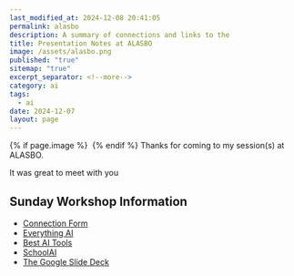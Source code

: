 ```yaml
---
last_modified_at: 2024-12-08 20:41:05
permalink: alasbo
description: A summary of connections and links to the 
title: Presentation Notes at ALASBO
image: /assets/alasbo.png
published: "true"
sitemap: "true"
excerpt_separator: <!--more-->
category: ai
tags:
  - ai
date: 2024-12-07
layout: page
---
```



{% if page.image %} <img src="{{ page.image }}" alt=""> {% endif %}
Thanks for coming to my session(s) at ALASBO. 

It was great to meet with you

## Sunday Workshop Information

- [Connection Form](https://forms.gle/SCMqLuKk8CrkPJHy6)
- [Everything AI](https://jethro.site/ai)
- [Best AI Tools](https://jethro.site/best-ai-tools)
- [SchoolAI](https://app.schoolai.com/sign-up-invite?invitedBy=user_2TfkAQGPA5YbCR7KXBhRQ4S1Uyx)
- [The Google Slide Deck](https://docs.google.com/presentation/d/1Z5F4k7PUjbqzjA08KdKv4_KxMQV-MIgCXfCM-fWmYgc/edit?usp=sharing)
